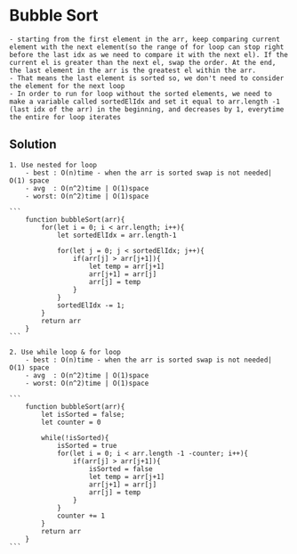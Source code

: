 # Bubble Sort

    - starting from the first element in the arr, keep comparing current element with the next element(so the range of for loop can stop right before the last idx as we need to compare it with the next el). If the current el is greater than the next el, swap the order. At the end, the last element in the arr is the greatest el within the arr.
    - That means the last element is sorted so, we don't need to consider the element for the next loop
    - In order to run for loop without the sorted elements, we need to make a variable called sortedElIdx and set it equal to arr.length -1 (last idx of the arr) in the beginning, and decreases by 1, everytime the entire for loop iterates

## Solution 
    1. Use nested for loop
        - best : O(n)time - when the arr is sorted swap is not needed| O(1) space
        - avg  : O(n^2)time | O(1)space
        - worst: O(n^2)time | O(1)space

    ```
        function bubbleSort(arr){
            for(let i = 0; i < arr.length; i++){
                let sortedElIdx = arr.length-1

                for(let j = 0; j < sortedElIdx; j++){
                    if(arr[j] > arr[j+1]){
                        let temp = arr[j+1]
                        arr[j+1] = arr[j]
                        arr[j] = temp
                    }
                }
                sortedElIdx -= 1;
            }
            return arr
        }
    ```

    2. Use while loop & for loop
        - best : O(n)time - when the arr is sorted swap is not needed| O(1) space
        - avg  : O(n^2)time | O(1)space
        - worst: O(n^2)time | O(1)space

    ```
        function bubbleSort(arr){
            let isSorted = false;
            let counter = 0

            while(!isSorted){
                isSorted = true
                for(let i = 0; i < arr.length -1 -counter; i++){
                    if(arr[j] > arr[j+1]){
                        isSorted = false
                        let temp = arr[j+1]
                        arr[j+1] = arr[j]
                        arr[j] = temp
                    }
                }
                counter += 1
            }
            return arr
        }
    ```